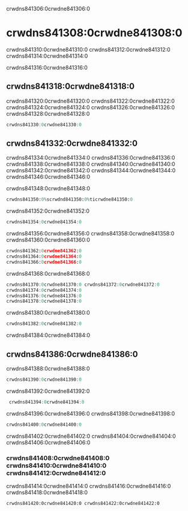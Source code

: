 crwdns841306:0crwdne841306:0
# crwdns841308:0crwdne841308:0

crwdns841310:0crwdne841310:0 crwdns841312:0crwdne841312:0 crwdns841314:0crwdne841314:0

crwdns841316:0crwdne841316:0

## crwdns841318:0crwdne841318:0

crwdns841320:0crwdne841320:0 crwdns841322:0crwdne841322:0 crwdns841324:0crwdne841324:0 crwdns841326:0crwdne841326:0 crwdns841328:0crwdne841328:0

```r
crwdns841330:0crwdne841330:0
```

## crwdns841332:0crwdne841332:0

crwdns841334:0crwdne841334:0 crwdns841336:0crwdne841336:0 crwdns841338:0crwdne841338:0 crwdns841340:0crwdne841340:0 crwdns841342:0crwdne841342:0 crwdns841344:0crwdne841344:0 crwdns841346:0crwdne841346:0

crwdns841348:0crwdne841348:0
```python
crwdns841350:0%scrwdnd841350:0%ticrwdne841350:0
```

crwdns841352:0crwdne841352:0
```r
crwdns841354:0crwdne841354:0
```

crwdns841356:0crwdne841356:0 crwdns841358:0crwdne841358:0 crwdns841360:0crwdne841360:0

```python
crwdns841362:0crwdne841362:0
crwdns841364:0crwdne841364:0
crwdns841366:0crwdne841366:0
```
crwdns841368:0crwdne841368:0

```r
crwdns841370:0crwdne841370:0 crwdns841372:0crwdne841372:0
crwdns841374:0crwdne841374:0
crwdns841376:0crwdne841376:0
crwdns841378:0crwdne841378:0
```

crwdns841380:0crwdne841380:0

```r
crwdns841382:0crwdne841382:0
```
crwdns841384:0crwdne841384:0

## crwdns841386:0crwdne841386:0

crwdns841388:0crwdne841388:0
```r
crwdns841390:0crwdne841390:0
```
crwdns841392:0crwdne841392:0
```r
 crwdns841394:0crwdne841394:0
```

crwdns841396:0crwdne841396:0 crwdns841398:0crwdne841398:0

```r
crwdns841400:0crwdne841400:0

```

crwdns841402:0crwdne841402:0 crwdns841404:0crwdne841404:0 crwdns841406:0crwdne841406:0

### crwdns841408:0crwdne841408:0 crwdns841410:0crwdne841410:0  crwdns841412:0crwdne841412:0

crwdns841414:0crwdne841414:0 crwdns841416:0crwdne841416:0 crwdns841418:0crwdne841418:0

```{figure} ../../figures/xkcd1285.png
crwdns841420:0crwdne841420:0 crwdns841422:0crwdne841422:0
```
